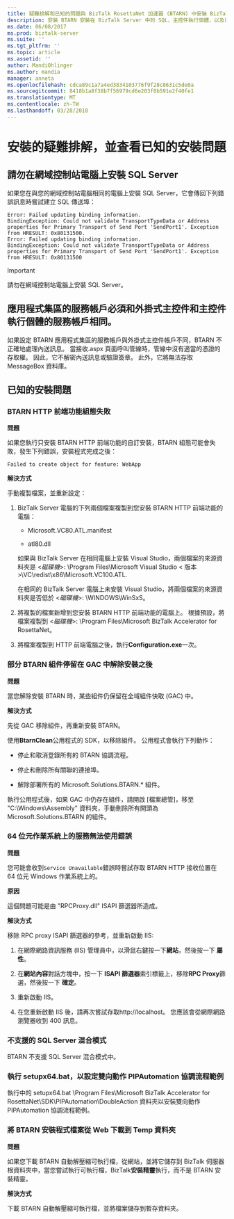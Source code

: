 ```yaml
---
title: 疑難排解和已知的問題與 BizTalk RosettaNet 加速器 (BTARN) 中安裝 BizTalk Server 上 |Microsoft 文件 」
description: 安裝 BTARN 安裝在 BizTalk Server 中的 SQL，主控件執行個體，以及已知的錯誤的服務帳戶建議
ms.date: 06/08/2017
ms.prod: biztalk-server
ms.suite: ''
ms.tgt_pltfrm: ''
ms.topic: article
ms.assetid: ''
author: MandiOhlinger
ms.author: mandia
manager: anneta
ms.openlocfilehash: cdca89c1a7a4ed3834103776f9f28c8631c5de0a
ms.sourcegitcommit: 8418b1a8f38b7f56979cd6e203f0b591e2f40fe1
ms.translationtype: MT
ms.contentlocale: zh-TW
ms.lasthandoff: 03/28/2018
---
```

# <a name="troubleshoot-the-installation-and-see-the-known-install-issues"></a>安裝的疑難排解，並查看已知的安裝問題

  
## <a name="do-not-install-sql-server-on-the-domain-controller-computer"></a>請勿在網域控制站電腦上安裝 SQL Server  
 如果您在與您的網域控制站電腦相同的電腦上安裝 SQL Server，它會傳回下列錯誤訊息時嘗試建立 SQL 傳送埠：  
  
```
Error: Failed updating binding information.  
BindingException: Could not validate TransportTypeData or Address properties for Primary Transport of Send Port 'SendPort1'. Exception from HRESULT: 0x80131500.  
Error: Failed updating binding information.  
BindingException: Could not validate TransportTypeData or Address properties for Primary Transport of Send Port 'SendPort1'. Exception from HRESULT: 0x80131500  

```
  
> [!IMPORTANT]
>  請勿在網域控制站電腦上安裝 SQL Server。  
  
## <a name="service-account-for-the-application-pools-must-be-the-same-as-the-service-account-for-the-isolated-host-and-host-instances"></a>應用程式集區的服務帳戶必須和外掛式主控件和主控件執行個體的服務帳戶相同。  
 如果設定 BTARN 應用程式集區的服務帳戶與外掛式主控件帳戶不同，BTARN 不正確地處理內送訊息。 當接收.aspx 頁面呼叫管線時，管線中沒有適當的憑證的存取權。 因此，它不解密內送訊息或驗證簽章。 此外，它將無法存取 MessageBox 資料庫。  
  

## <a name="known-install-issues"></a>已知的安裝問題

  
### <a name="btarn-http-front-end-feature-configuration-fails"></a>BTARN HTTP 前端功能組態失敗  
 **問題**  
  
 如果您執行只安裝 BTARN HTTP 前端功能的自訂安裝，BTARN 組態可能會失敗，發生下列錯誤，安裝程式完成之後： 

`Failed to create object for feature: WebApp`  
  
 **解決方式**  
  
手動複製檔案，並重新設定： 
  
1.  BizTalk Server 電腦的下列兩個檔案複製到您安裝 BTARN HTTP 前端功能的電腦：
  
    -   Microsoft.VC80.ATL.manifest  
  
    -   atl80.dll  
  
     如果與 BizTalk Server 在相同電腦上安裝 Visual Studio，兩個檔案的來源資料夾是 <*磁碟機*>: \Program Files\Microsoft Visual Studio < 版本\>\VC\redist\x86\Microsoft.VC100.ATL.  
  
     在相同的 BizTalk Server 電腦上未安裝 Visual Studio，將兩個檔案的來源資料夾是否低於 <*磁碟機*>: \WINDOWS\WinSxS。  
  
2.  將複製的檔案新增到您安裝 BTARN HTTP 前端功能的電腦上。 根據預設，將檔案複製到 <*磁碟機*>: \Program Files\Microsoft BizTalk Accelerator for RosettaNet。  
  
3.  將檔案複製到 HTTP 前端電腦之後，執行**Configuration.exe**一次。  
  
### <a name="some-btarn-assemblies-stay-in-gac-after-uninstalling"></a>部分 BTARN 組件停留在 GAC 中解除安裝之後  
 **問題**  
  
 當您解除安裝 BTARN 時，某些組件仍保留在全域組件快取 (GAC) 中。  
  
 **解決方式**  
  
 先從 GAC 移除組件，再重新安裝 BTARN。  
  
 使用**BtarnClean**公用程式的 SDK，以移除組件。 公用程式會執行下列動作：  
  
-   停止和取消登錄所有的 BTARN 協調流程。  
  
-   停止和刪除所有關聯的連接埠。  
  
-   解除部署所有的 Microsoft.Solutions.BTARN.* 組件。  
  
 執行公用程式後，如果 GAC 中仍存在組件，請開啟 [檔案總管]，移至 "C:\Windows\Assembly" 資料夾，手動刪除所有開頭為 Microsoft.Solutions.BTARN 的組件。  
  
### <a name="service-unavailable-error-on-64-bit-os"></a>64 位元作業系統上的服務無法使用錯誤
 **問題**  
  
 您可能會收到`Service Unavailable`錯誤時嘗試存取 BTARN HTTP 接收位置在 64 位元 Windows 作業系統上的。  
  
 **原因**  
  
 這個問題可能是由 "RPCProxy.dll" ISAPI 篩選器所造成。  
  
 **解決方式**  
  
移除 RPC proxy ISAPI 篩選器的參考，並重新啟動 IIS:
  
1.  在網際網路資訊服務 (IIS) 管理員中，以滑鼠右鍵按一下**網站**，然後按一下 **屬性**。  
  
2.  在**網站內容**對話方塊中，按一下  **ISAPI 篩選器**索引標籤上，移除**RPC Proxy**篩選，然後按一下 **確定**。  
  
3.  重新啟動 IIS。  
  
4.  在您重新啟動 IIS 後，請再次嘗試存取http://localhost。 您應該會從網際網路瀏覽器收到 400 訊息。  
  
### <a name="sql-server-mixed-mode-not-supported"></a>不支援的 SQL Server 混合模式  
BTARN 不支援 SQL Server 混合模式中。  
  
### <a name="run-setupx64bat-to-set-up-the-double-action-pipautomation-orchestration-sample"></a>執行 setupx64.bat，以設定雙向動作 PIPAutomation 協調流程範例 

執行中的 setupx64.bat \Program Files\Microsoft BizTalk Accelerator for RosettaNet\SDK\PIPAutomation\DoubleAction 資料夾以安裝雙向動作 PIPAutomation 協調流程範例。
  
### <a name="download-the-btarn-setup-file-from-the-web-to-a-temp-folder"></a>將 BTARN 安裝程式檔案從 Web 下載到 Temp 資料夾  
 **問題**  
  
 如果您下載 BTARN 自動解壓縮可執行檔，從網站，並將它儲存到 BizTalk 伺服器根資料夾中，當您嘗試執行可執行檔，BizTalk**安裝精靈**執行，而不是 BTARN 安裝精靈。  
  
 **解決方式**  
  
 下載 BTARN 自動解壓縮可執行檔，並將檔案儲存到暫存資料夾。
